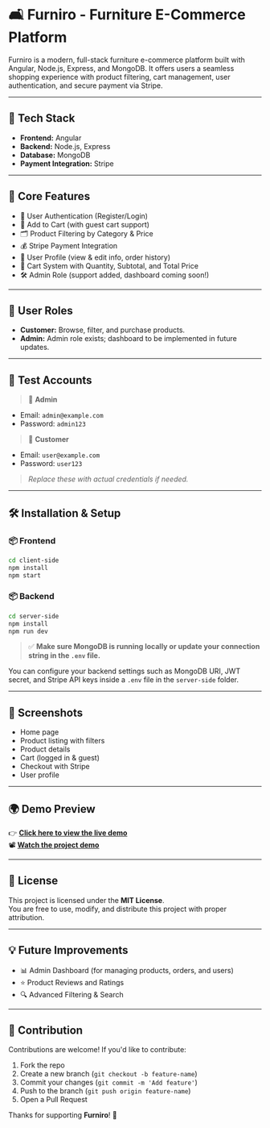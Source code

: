 # 🛋️ Furniro - Furniture E-Commerce Platform

Furniro is a modern, full-stack furniture e-commerce platform built with Angular, Node.js, Express, and MongoDB. It offers users a seamless shopping experience with product filtering, cart management, user authentication, and secure payment via Stripe.

---

## 🚀 Tech Stack

- **Frontend:** Angular  
- **Backend:** Node.js, Express  
- **Database:** MongoDB  
- **Payment Integration:** Stripe

---

## 🎯 Core Features

- 🔐 User Authentication (Register/Login)  
- 🛒 Add to Cart (with guest cart support)  
- 🗂️ Product Filtering by Category & Price  
- 💰 Stripe Payment Integration  
- 👤 User Profile (view & edit info, order history)  
- 🧾 Cart System with Quantity, Subtotal, and Total Price  
- 🛠️ Admin Role (support added, dashboard coming soon!)

---

## 👥 User Roles

- **Customer:** Browse, filter, and purchase products.  
- **Admin:** Admin role exists; dashboard to be implemented in future updates.

---

## 🧪 Test Accounts

> 🔑 **Admin**  
- Email: `admin@example.com`  
- Password: `admin123`

> 👤 **Customer**  
- Email: `user@example.com`  
- Password: `user123`

> _Replace these with actual credentials if needed._

---

## 🛠️ Installation & Setup

### 📦 Frontend

```bash
cd client-side
npm install
npm start
```

### 📦 Backend

```bash
cd server-side
npm install
npm run dev
```

> ✅ **Make sure MongoDB is running locally or update your connection string in the `.env` file.**

You can configure your backend settings such as MongoDB URI, JWT secret, and Stripe API keys inside a `.env` file in the `server-side` folder.

---

## 📸 Screenshots


- Home page
- Product listing with filters
- Product details
- Cart (logged in & guest)
- Checkout with Stripe
- User profile

---

## 🌍 Demo Preview


👉 [**Click here to view the live demo**](https://furniroo-website.vercel.app)  
📽️ [**Watch the project demo**](https://drive.google.com/file/d/1TIJS4gzKcfJzpX7-rYaT_wY8Nk2YgNEN/view?usp=drive_link)

---

## 📄 License

This project is licensed under the **MIT License**.  
You are free to use, modify, and distribute this project with proper attribution.

---

## 💡 Future Improvements

- 📊 Admin Dashboard (for managing products, orders, and users)
- ⭐ Product Reviews and Ratings
- 🔍 Advanced Filtering & Search

---

## 🙌 Contribution

Contributions are welcome! If you'd like to contribute:

1. Fork the repo  
2. Create a new branch (`git checkout -b feature-name`)  
3. Commit your changes (`git commit -m 'Add feature'`)  
4. Push to the branch (`git push origin feature-name`)  
5. Open a Pull Request

Thanks for supporting **Furniro**! 🧡

